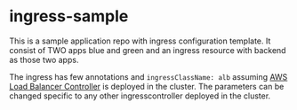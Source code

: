 # ingress-sample

This is a sample application repo with ingress configuration template. It consist of TWO apps blue and green and an ingress resource with backend as those two apps.

The ingress has few annotations and `ingressClassName: alb` assuming [AWS Load Balancer Controller](https://github.com/kubernetes-sigs/aws-load-balancer-controller) is deployed in the cluster. The parameters can be changed specific to any other ingresscontroller deployed in the cluster.
